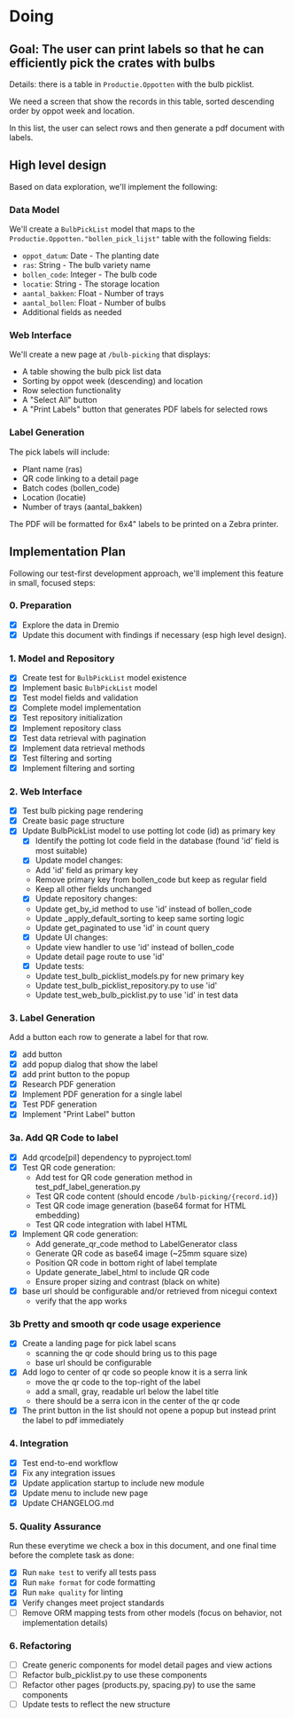# Doing

## Goal: The user can print labels so that he can efficiently pick the crates with bulbs

Details: there is a table in `Productie.Oppotten` with the bulb picklist.

We need a screen that show the records in this table, sorted descending order by oppot week and location.

In this list, the user can select rows and then generate a pdf document with labels.

## High level design

Based on data exploration, we'll implement the following:

### Data Model

We'll create a `BulbPickList` model that maps to the `Productie.Oppotten."bollen_pick_lijst"` table with the following fields:

- `oppot_datum`: Date - The planting date
- `ras`: String - The bulb variety name
- `bollen_code`: Integer - The bulb code
- `locatie`: String - The storage location
- `aantal_bakken`: Float - Number of trays
- `aantal_bollen`: Float - Number of bulbs
- Additional fields as needed

### Web Interface

We'll create a new page at `/bulb-picking` that displays:

- A table showing the bulb pick list data
- Sorting by oppot week (descending) and location
- Row selection functionality
- A "Select All" button
- A "Print Labels" button that generates PDF labels for selected rows

### Label Generation

The pick labels will include:

- Plant name (ras)
- QR code linking to a detail page
- Batch codes (bollen_code)
- Location (locatie)
- Number of trays (aantal_bakken)

The PDF will be formatted for 6x4" labels to be printed on a Zebra printer.

## Implementation Plan

Following our test-first development approach, we'll implement this feature in small, focused steps:

### 0. Preparation

- [x] Explore the data in Dremio
- [x] Update this document with findings if necessary (esp high level design).

### 1. Model and Repository

- [x] Create test for `BulbPickList` model existence
- [x] Implement basic `BulbPickList` model
- [x] Test model fields and validation
- [x] Complete model implementation
- [x] Test repository initialization
- [x] Implement repository class
- [x] Test data retrieval with pagination
- [x] Implement data retrieval methods
- [x] Test filtering and sorting
- [x] Implement filtering and sorting

### 2. Web Interface

- [x] Test bulb picking page rendering
- [x] Create basic page structure
- [x] Update BulbPickList model to use potting lot code (id) as primary key
  - [x] Identify the potting lot code field in the database (found 'id' field is most suitable)
  - [x] Update model changes:
  - Add 'id' field as primary key
  - Remove primary key from bollen_code but keep as regular field
  - Keep all other fields unchanged
  - [x] Update repository changes:
  - Update get_by_id method to use 'id' instead of bollen_code
  - Update \_apply_default_sorting to keep same sorting logic
  - Update get_paginated to use 'id' in count query
  - [x] Update UI changes:
  - Update view handler to use 'id' instead of bollen_code
  - Update detail page route to use 'id'
  - [x] Update tests:
  - Update test_bulb_picklist_models.py for new primary key
  - Update test_bulb_picklist_repository.py to use 'id'
  - Update test_web_bulb_picklist.py to use 'id' in test data

### 3. Label Generation

Add a button each row to generate a label for that row.

- [x] add button
- [x] add popup dialog that show the label
- [x] add print button to the popup
- [x] Research PDF generation
- [x] Implement PDF generation for a single label
- [x] Test PDF generation
- [x] Implement "Print Label" button

### 3a. Add QR Code to label

- [x] Add qrcode\[pil\] dependency to pyproject.toml
- [x] Test QR code generation:
  - Add test for QR code generation method in test_pdf_label_generation.py
  - Test QR code content (should encode `/bulb-picking/{record.id}`)
  - Test QR code image generation (base64 format for HTML embedding)
  - Test QR code integration with label HTML
- [x] Implement QR code generation:
  - Add generate_qr_code method to LabelGenerator class
  - Generate QR code as base64 image (~25mm square size)
  - Position QR code in bottom right of label template
  - Update generate_label_html to include QR code
  - Ensure proper sizing and contrast (black on white)
- [x] base url should be configurable and/or retrieved from nicegui context
  - verify that the app works

### 3b Pretty and smooth qr code usage experience

- [x] Create a landing page for pick label scans
  - scanning the qr code should bring us to this page
  - base url should be configurable
- [x] Add logo to center of qr code so people know it is a serra link
  - move the qr code to the top-right of the label
  - add a small, gray, readable url below the label title
  - there should be a serra icon in the center of the qr code
- [x] The print button in the list should not opene a popup but instead print the label to pdf immediately

### 4. Integration

- [x] Test end-to-end workflow
- [x] Fix any integration issues
- [x] Update application startup to include new module
- [x] Update menu to include new page
- [x] Update CHANGELOG.md

### 5. Quality Assurance

Run these everytime we check a box in this document, and one final time before the complete task as done:

- [x] Run `make test` to verify all tests pass
- [x] Run `make format` for code formatting
- [x] Run `make quality` for linting
- [x] Verify changes meet project standards
- [ ] Remove ORM mapping tests from other models (focus on behavior, not implementation details)

### 6. Refactoring

- [ ] Create generic components for model detail pages and view actions
- [ ] Refactor bulb_picklist.py to use these components
- [ ] Refactor other pages (products.py, spacing.py) to use the same components
- [ ] Update tests to reflect the new structure
